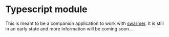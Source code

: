 
# Typescript module

This is meant to be a companion application to work with [swarmer](https://github.com/stevepentland/swarmer). It is still in an early
state and more information will be coming soon...